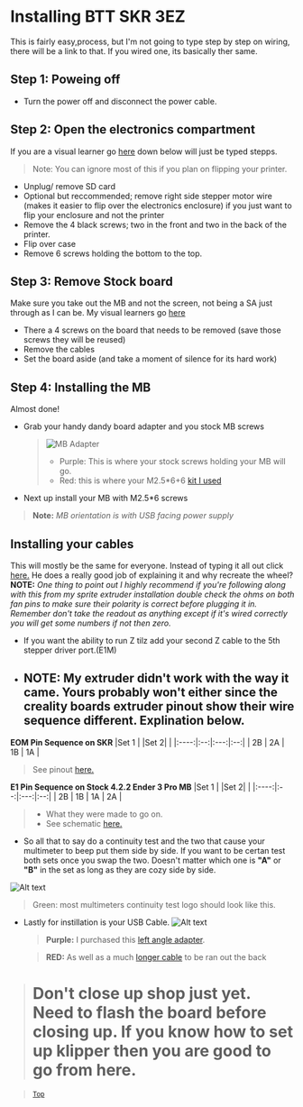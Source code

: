 # Installing BTT SKR 3EZ
This is fairly easy,process, but I'm not going to type step by step on wiring, there will be a link to that. If you wired one, its basically ther same.

## Step 1: Poweing off
* Turn the power off and disconnect the power cable.


## Step 2: Open the electronics compartment
If you are a visual learner go [here](https://youtu.be/l7mxGVF-QGE?t=86) down below will just be typed stepps.
> Note: You can ignore most of this if you plan on flipping your printer.
* Unplug/ remove SD card
* Optional but reccommended; remove right side stepper motor wire (makes it easier to flip over the electronics enclosure) if you just want to flip your enclosure and not the printer
* Remove the 4 black screws; two in the front and two in the back of the printer.
* Flip over case
* Remove 6 screws holding the bottom to the top.

## Step 3: Remove Stock board
Make sure you take out the MB and not the screen, not being a SA just through as I can be. My visual learners go [here](https://youtu.be/l7mxGVF-QGE?t=171)

* There a 4 screws on the board that needs to be removed (save those screws they will be reused)
* Remove the cables
* Set the board aside (and take a moment of silence for its hard work)

## Step 4: Installing the MB
Almost done! 

* Grab your handy dandy board adapter and you stock MB screws
    > ![MB Adapter](../Files/SKR%20mounitng%20location.jpg)
    > * Purple: This is where your stock screws holding your MB will go.
    > * Red: this is where your M2.5*6+6 [kit I used](https://amzn.to/3JkD8qF)
* Next up install your MB with M2.5*6 screws 
> **Note:** *MB orientation is with USB facing power supply*

## Installing your cables
This will mostly be the same for everyone. Instead of typing it all out click [here.](https://youtu.be/r9fsRMXb5X0?t=550) He does a really good job of explaining it and why recreate the wheel?
 **NOTE:** *One thing to point out I highly recommend if you're following along with this from my sprite extruder installation double check the ohms on both fan pins to make sure their polarity is correct before plugging it in. Remember don't take the readout as anything except if it's wired correctly you will get some numbers if not then zero.*

* If you want the ability to run Z tilz add your second Z cable to the 5th stepper driver port.(E1M)

* ## **NOTE:** My extruder didn't work with the way it came. Yours probably won't either since the creality boards extruder pinout show their wire sequence different. Explination below.

**EOM Pin Sequence on SKR**
|Set 1 |    |Set 2|    |
|:----:|:--:|:---:|:--:|
| 2B   | 2A |  1B | 1A |

> See pinout [here.](../Files/BIGTREETECH%20SKR%203%20EZ%20Pinout.jpg)

**E1 Pin Sequence on Stock 4.2.2 Ender 3 Pro MB**
|Set 1 |    |Set 2|    |
|:----:|:--:|:---:|:--:|
| 2B   | 1B |  1A | 2A |
> * What they were made to go on.
> * See schematic [here.](../Files/Creality%204.2.2%20Schematic-1.png)

* So all that to say do a continuity test and the two that cause your multimeter to beep put them side by side. If you want to be certan test both sets once you swap the two. Doesn't matter which one is **"A"** or **"B"** in the set as long as they are cozy side by side.

![Alt text](../Files/Fluke%20multimeter.jpg)
> Green: most multimeters continuity test logo should look like this.

* Lastly for instillation is your USB Cable. 
![Alt text](../Files/IMG_1117.jpg)

    > **Purple:** I purchased this [left angle adapter](https://amzn.to/3FrYykr).
    
    > **RED:** As well as a much [longer cable](https://amzn.to/3YOFiVd) to be ran out the back

> # Don't close up shop just yet. Need to flash the board before closing up. If you know how to set up klipper then you are good to go from here.

> <sub>[Top](#installing-btt-skr-3ez)
